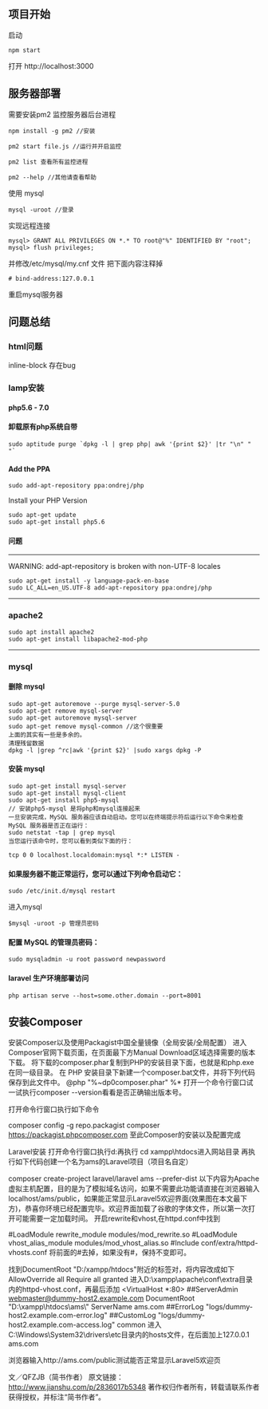 ## 项目开始
启动
```
npm start
```
打开 http://localhost:3000

## 服务器部署

需要安装pm2 监控服务器后台进程

```
npm install -g pm2 //安装

pm2 start file.js //运行并开启监控

pm2 list 查看所有监控进程

pm2 --help //其他请查看帮助

```
使用 mysql
```
mysql -uroot //登录
```
实现远程连接
```
mysql> GRANT ALL PRIVILEGES ON *.* TO root@"%" IDENTIFIED BY "root";
mysql> flush privileges;
```
并修改/etc/mysql/my.cnf 文件
把下面内容注释掉
```
# bind-address:127.0.0.1
```
重启mysql服务器


## 问题总结
### html问题
inline-block 存在bug



### lamp安装
#### php5.6 - 7.0
#### 卸载原有php系统自带
```
sudo aptitude purge `dpkg -l | grep php| awk '{print $2}' |tr "\n" " "`
```
#### Add the PPA
```
sudo add-apt-repository ppa:ondrej/php
```
Install your PHP Version
```
sudo apt-get update
sudo apt-get install php5.6

```

#### 问题
------
WARNING: add-apt-repository is broken with non-UTF-8 locales
```
sudo apt-get install -y language-pack-en-base
sudo LC_ALL=en_US.UTF-8 add-apt-repository ppa:ondrej/php
```
-------

### apache2

```
sudo apt install apache2
sudo apt-get install libapache2-mod-php
```

----
### mysql

#### 删除 mysql
```
sudo apt-get autoremove --purge mysql-server-5.0
sudo apt-get remove mysql-server
sudo apt-get autoremove mysql-server
sudo apt-get remove mysql-common //这个很重要
上面的其实有一些是多余的。
清理残留数据
dpkg -l |grep ^rc|awk '{print $2}' |sudo xargs dpkg -P
```
#### 安装 mysql
```
sudo apt-get install mysql-server
sudo apt-get install mysql-client
sudo apt-get install php5-mysql
// 安装php5-mysql 是将php和mysql连接起来
一旦安装完成，MySQL 服务器应该自动启动。您可以在终端提示符后运行以下命令来检查 MySQL 服务器是否正在运行：
sudo netstat -tap | grep mysql
当您运行该命令时，您可以看到类似下面的行：

tcp 0 0 localhost.localdomain:mysql *:* LISTEN -
```
#### 如果服务器不能正常运行，您可以通过下列命令启动它：

```
sudo /etc/init.d/mysql restart
```
进入mysql
```
$mysql -uroot -p 管理员密码
```
#### 配置 MySQL 的管理员密码：
```
sudo mysqladmin -u root password newpassword
```



#### laravel 生产环境部署访问
```
php artisan serve --host=some.other.domain --port=8001

```

## 安装Composer

安装Composer以及使用Packagist中国全量镜像（全局安装/全局配置）
进入Composer官网下载页面，在页面最下方Manual Download区域选择需要的版本下载。
将下载的composer.phar复制到PHP的安装目录下面，也就是和php.exe在同一级目录。
在 PHP 安装目录下新建一个composer.bat文件，并将下列代码保存到此文件中。
@php "%~dp0composer.phar" %*
打开一个命令行窗口试一试执行composer --version看看是否正确输出版本号。

打开命令行窗口执行如下命令

composer config -g repo.packagist composer https://packagist.phpcomposer.com
至此Composer的安装以及配置完成

Laravel安装
打开命令行窗口执行d:再执行 cd xampp\htdocs进入网站目录 再执行如下代码创建一个名为ams的Laravel项目（项目名自定）

composer create-project laravel/laravel ams --prefer-dist
以下内容为Apache虚拟主机配置，目的是为了模拟域名访问，如果不需要此功能请直接在浏览器输入localhost/ams/public，如果能正常显示Laravel5欢迎界面(效果图在本文最下方)，恭喜你环境已经配置完毕。欢迎界面加载了谷歌的字体文件，所以第一次打开可能需要一定加载时间。
开启rewrite和vhost,在httpd.conf中找到

#LoadModule rewrite_module modules/mod_rewrite.so
#LoadModule vhost_alias_module modules/mod_vhost_alias.so
#Include conf/extra/httpd-vhosts.conf
将前面的#去掉，如果没有#，保持不变即可。

找到DocumentRoot "D:/xampp/htdocs"附近的<Directory>标签对，将内容改成如下
<Directory />
 AllowOverride all
 Require all granted
</Directory>
进入D:\xampp\apache\conf\extra目录内的httpd-vhost.conf，再最后添加
<VirtualHost *:80>
  ##ServerAdmin webmaster@dummy-host2.example.com
  DocumentRoot "D:\\xampp\\htdocs\\ams\\"
  ServerName ams.com
  ##ErrorLog "logs/dummy-host2.example.com-error.log"
  ##CustomLog "logs/dummy-host2.example.com-access.log" common
</VirtualHost>
进入C:\Windows\System32\drivers\etc目录内的hosts文件，在后面加上127.0.0.1       ams.com

浏览器输入http://ams.com/public测试能否正常显示Laravel5欢迎页

文／QFZJB（简书作者）
原文链接：http://www.jianshu.com/p/2836017b5348
著作权归作者所有，转载请联系作者获得授权，并标注“简书作者”。
